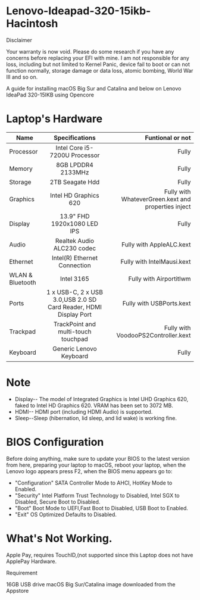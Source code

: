 # Lenovo-Ideapad-320-15ikb-Hacintosh

Disclaimer

Your warranty is now void. Please do some research if you have any concerns before replacing your EFI with mine. I am not responsible for any loss, including but not limited to Kernel Panic, device fail to boot or can not function normally, storage damage or data loss, atomic bombing, World War III and so on.


A guide for installing macOS Big Sur and Catalina and below on Lenovo IdeaPad 320-15IKB using Opencore 


# Laptop's Hardware 

| Name       | Specifications         | Funtional or not  |
| ------------- |:-------------:| -----:|
| Processor     | Intel Core i5-7200U Processor | Fully  |
| Memory     |8GB LPDDR4 2133MHz|  Fully  |
| Storage |  2TB Seagate Hdd    |  Fully  |
|   Graphics   |  Intel HD Graphics 620| Fully with WhateverGreen.kext and properties inject|
|Display|  13.9" FHD 1920x1080 LED IPS    |  Fully |
| Audio |  Realtek Audio ALC230 codec     |  Fully with AppleALC.kext   |
|   Ethernet   | Intel(R) Ethernet Connection  | Fully with IntelMausi.kext |
|   WLAN & Bluetooth   |  Intel 3165     |  Fully with Airportitlwm  |
| Ports|  1 x USB-C, 2 x USB 3.0,USB 2.0 SD Card Reader, HDMI Display Port     | Fully with USBPorts.kext    |
| Trackpad   | TrackPoint and multi-touch touchpad |  Fully with VoodooPS2Controller.kext |
|  Keyboard    | Generic Lenovo Keyboard      |  Fully  |


# Note 
 * Display-- The model of Integrated Graphics is Intel UHD Graphics 620, faked to Intel HD Graphics 620. VRAM has been set to 3072 MB.
 * HDMI-- HDMI port (including HDMI Audio) is supported.
 * Sleep--Sleep (hibernation, lid sleep, and lid wake) is working fine.
 
 
 
 
 
# BIOS Configuration

Before doing anything, make sure to update your BIOS to the latest version from here, preparing your laptop to macOS, reboot your laptop, when the Lenovo logo appears press F2, when the BIOS menu appears go to:

* "Configuration" SATA Controller Mode to AHCI, HotKey Mode to Enabled.
* "Security" Intel Platform Trust Technology to Disabled, Intel SGX to Disabled, Secure Boot to Disabled.
* "Boot" Boot Mode to UEFI,Fast Boot to Disabled, USB Boot to Enabled.
* "Exit" OS Optimized Defaults to Disabled.


# What's Not Working.

Apple Pay, requires TouchID,(not supported since this Laptop does not have ApplePay Hardware.

Requirement

16GB USB drive
macOS Big Sur/Catalina image downloaded from the Appstore
